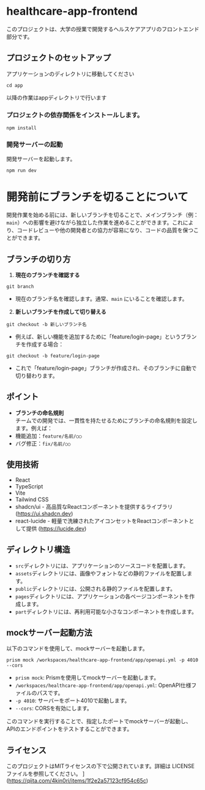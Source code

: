 # healthcare-app-frontend

このプロジェクトは、大学の授業で開発するヘルスケアアプリのフロントエンド部分です。

## プロジェクトのセットアップ
アプリケーションのディレクトリに移動してください

```
cd app
```

以降の作業はappディレクトリで行います


### プロジェクトの依存関係をインストールします。

```
npm install
```

### 開発サーバーの起動

開発サーバーを起動します。

```
npm run dev
```
# 開発前にブランチを切ることについて

開発作業を始める前には、新しいブランチを切ることで、メインブランチ（例：`main`）への影響を避けながら独立した作業を進めることができます。これにより、コードレビューや他の開発者との協力が容易になり、コードの品質を保つことができます。

## ブランチの切り方
1. **現在のブランチを確認する**
```
git branch
```
- 現在のブランチ名を確認します。通常、`main` にいることを確認します。
  

2. **新しいブランチを作成して切り替える**
```
git checkout -b 新しいブランチ名
```
- 例えば、新しい機能を追加するために「feature/login-page」というブランチを作成する場合：
```
git checkout -b feature/login-page
```
- これで「feature/login-page」ブランチが作成され、そのブランチに自動で切り替わります。


## ポイント

- **ブランチの命名規則**  
チームでの開発では、一貫性を持たせるためにブランチの命名規則を設定します。例えば：
- 機能追加：`feature/名前/◯◯`
- バグ修正：`fix/名前/○○`


## 使用技術

- React
- TypeScript
- Vite
- Tailwind CSS
- shadcn/ui - 高品質なReactコンポーネントを提供するライブラリ (https://ui.shadcn.dev)
- react-lucide - 軽量で洗練されたアイコンセットをReactコンポーネントとして提供 (https://lucide.dev)

## ディレクトリ構造
- `src`ディレクトリには、アプリケーションのソースコードを配置します。
- `assets`ディレクトリには、画像やフォントなどの静的ファイルを配置します。
- `public`ディレクトリには、公開される静的ファイルを配置します。
- `pages`ディレクトリには、アプリケーションの各ページコンポーネントを作成します。
- `part`ディレクトリには、再利用可能な小さなコンポーネントを作成します。

## mockサーバー起動方法

以下のコマンドを使用して、mockサーバーを起動します。

```
prism mock /workspaces/healthcare-app-frontend/app/openapi.yml -p 4010 --cors
```

- `prism mock`: Prismを使用してmockサーバーを起動します。
- `/workspaces/healthcare-app-frontend/app/openapi.yml`: OpenAPI仕様ファイルのパスです。
- `-p 4010`: サーバーをポート4010で起動します。
- `--cors`: CORSを有効にします。

このコマンドを実行することで、指定したポートでmockサーバーが起動し、APIのエンドポイントをテストすることができます。

## ライセンス

このプロジェクトはMITライセンスの下で公開されています。詳細は LICENSE ファイルを参照してください。
](https://qiita.com/4kin0ri/items/1f2e2a57123cf954c65c)
